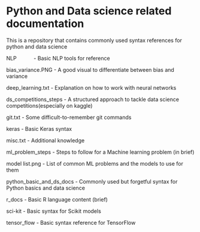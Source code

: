 # Python and Data science related documentation
This is a repository that contains commonly used syntax references for python and data science

NLP&emsp;&emsp;&emsp;                      - Basic NLP tools for reference

bias_variance.PNG        - A good visual to differentiate between bias and variance

deep_learning.txt        - Explanation on how to work with neural networks

ds_competitions_steps    - A structured approach to tackle data science competitions(especially on kaggle)

git.txt                  -  Some difficult-to-remember git commands

keras                    - Basic Keras syntax

misc.txt                 - Additional knowledge

ml_problem_steps         - Steps to follow for a Machine learning problem (in brief)

model list.png           - List of common ML problems and the models to use for them

python_basic_and_ds_docs - Commonly used but forgetful syntax for Python basics and data science

r_docs                   - Basic R language content (brief)

sci-kit                  - Basic syntax for Scikit models

tensor_flow              - Basic syntax reference for TensorFlow
